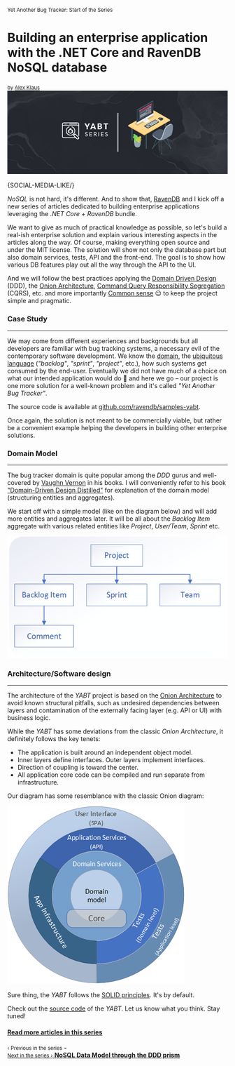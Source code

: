 <p><small class="series-name">Yet Another Bug Tracker: Start of the Series</small></p>
<h1>Building an enterprise application with the .NET Core and RavenDB NoSQL database</h1>
<small>by <a href="https://alex-klaus.com" target="_blank" rel="nofollow">Alex Klaus</a></small>

<div class="article-img figure text-center">
  <img src="images/building-application-with-net-core-and-ravendb-nosql-database.jpg" alt="Leveraging the .NET Core + RavenDB NoSQL database to build enterprise applications" class="img-responsive img-thumbnail">
</div>

{SOCIAL-MEDIA-LIKE/}

*NoSQL* is not hard, it's different. And to show that, [RavenDB](https://ravendb.net) and I kick off a new series of articles dedicated to building enterprise applications leveraging the *.NET Core + RavenDB* bundle.

We want to give as much of practical knowledge as possible, so let's build a real-ish enterprise solution and explain various interesting aspects in the articles along the way. Of course, making everything open source and under the MIT license. The solution will show not only the database part but also domain services, tests, API and the front-end. The goal is to show how various DB features play out all the way through the API to the UI.

<p>And we will follow the best practices applying the <a href="https://en.wikipedia.org/wiki/Domain-driven_design" target="_blank" rel="nofollow">Domain Driven Design</a> (DDD), the <a href="https://jeffreypalermo.com/2008/07/the-onion-architecture-part-1/" target="_blank" rel="nofollow">Onion Architecture</a>, <a href="https://martinfowler.com/bliki/CQRS.html" target="_blank" rel="nofollow">Command Query Responsibility Segregation</a> (CQRS), etc. and more importantly <a href="https://en.wikipedia.org/wiki/Common_sense" target="_blank" rel="nofollow">Common sense</a> 😉 to keep the project simple and pragmatic.</p>

### Case Study
<hr>
<p>We may come from different experiences and backgrounds but all developers are familiar with bug tracking systems, a necessary evil of the contemporary software development. We know the <a href="https://softwareengineering.stackexchange.com/a/134420" target="_blank" rel="nofollow">domain</a>, the <a href="https://martinfowler.com/bliki/UbiquitousLanguage.html" target="_blank" rel="nofollow">ubiquitous language</a> (<em>"backlog"</em>, <em>"sprint"</em>, <em>"project"</em>, etc.), how such systems get consumed by the end-user. Eventually we did not have much of a choice on what our intended application would do 🙂 and here we go – our project is one more solution for a well-known problem and it's called <em>"Yet Another Bug Tracker"</em>.</p>

<p>The source code is available at <a href="https://github.com/ravendb/samples-yabt" target="_blank" rel="nofollow">github.com/ravendb/samples-yabt</a>.

Once again, the solution is not meant to be commercially viable, but rather be a convenient example helping the developers in building other enterprise solutions.

### Domain Model
<hr>
<p>The bug tracker domain is quite popular among the <em>DDD</em> gurus and well-covered by <a href="https://vaughnvernon.co" target="_blank" rel="nofollow">Vaughn Vernon</a> in his books. I will conveniently refer to his book <a href="https://www.amazon.com/Domain-Driven-Design-Distilled-Vaughn-Vernon/dp/0134434420" target="_blank" rel="nofollow">"Domain-Driven Design Distilled"</a> for explanation of the domain model (structuring entities and aggregates).</p>

We start off with a simple model (like on the diagram below) and will add more entities and aggregates later. It will be all about the *Backlog Item* aggregate with various related entities like *Project*, *User/Team*, *Sprint* etc.

<div class="margin-top-sm margin-bottom-sm">
    <img src="images/yabt/1.png" class="img-responsive m-0-auto" alt="Diagram"/>
</div>

### Architecture/Software design
<hr>
<p>The architecture of the <em>YABT</em> project is based on the <a href="https://jeffreypalermo.com/2008/07/the-onion-architecture-part-1" target="_blank" rel="nofollow">Onion Architecture</a> to avoid known structural pitfalls, such as undesired dependencies between layers and contamination of the externally facing layer (e.g. API or UI) with business logic.</p>

While the *YABT* has some deviations from the classic *Onion Architecture*, it definitely follows the key tenets:

<ul>
    <li class="margin-top-xs">The application is built around an independent object model.</li>
    <li class="margin-top-xs">Inner layers define interfaces. Outer layers implement interfaces.</li>
    <li class="margin-top-xs">Direction of coupling is toward the center.</li>
    <li class="margin-top-xs">All application core code can be compiled and run separate from infrastructure.</li>
</ul>

Our diagram has some resemblance with the classic Onion diagram:

<div class="margin-top-sm margin-bottom-sm">
    <img src="images/yabt/2.png" class="img-responsive m-0-auto" alt="Onion Diagram"/>
</div>

<p>Sure thing, the <em>YABT</em> follows the <a href="https://en.wikipedia.org/wiki/SOLID" target="_blank" rel="nofollow">SOLID principles</a>. It's by default.</p>

<p class="margin-top-xs">Check out the <a href="https://github.com/ravendb/samples-yabt" target="_blank" rel="nofollow">source code</a> of the <em>YABT</em>. Let us know what you think. Stay tuned!</p>

<a href="https://ravendb.net/news/use-cases/yabt-series"><h4 class="margin-top">Read more articles in this series</h4></a>
<div class="series-nav">
    <div class="nav-btn disabled margin-bottom-xs">
        <small>‹ Previous in the series</small>
        <strong class="previous">-</strong>
    </div>
    <a href="https://ravendb.net/articles/nosql-data-model-through-ddd-prism">
        <div class="nav-btn margin-bottom-xs">
            <small>Next in the series ›</small>
            <strong class="next">NoSQL Data Model through the DDD prism</strong>
        </div>
    </a>
</div>